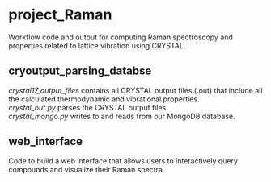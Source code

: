 # project_Raman
Workflow code and output for computing Raman spectroscopy and properties related to lattice vibration using CRYSTAL.
## cryoutput_parsing_databse
*crystal17_output_files* contains all CRYSTAL output files (.out) that include all the calculated thermodynamic and vibrational properties.\
*crystal_out.py* parses the CRYSTAL output files.\
*crystal_mongo.py* writes to and reads from our MongoDB database.
## web_interface
Code to build a web interface that allows users to interactively query compounds and visualize their Raman spectra.
